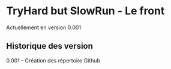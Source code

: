 # TryHard but SlowRun - Le front

Actuellement en version 0.001

## Historique des version
0.001 - Création des répertoire Github